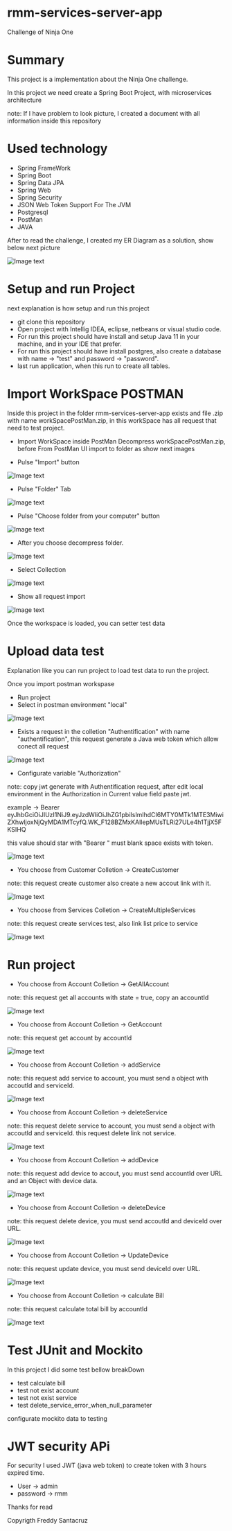 # rmm-services-server-app
Challenge of Ninja One

# Summary

This project is a implementation about the Ninja One challenge.

In this project we need create a Spring Boot Project, with microservices architecture 

note: If I have problem to look picture, I created a document with all information inside this repository 

# Used technology

* Spring FrameWork 
* Spring Boot
* Spring Data JPA
* Spring Web 
* Spring Security
* JSON Web Token Support For The JVM
* Postgresql  
* PostMan
* JAVA

After to read the challenge, I created my ER Diagram as a solution, show below next picture

![Image text](https://github.com/santacruzfreddy/rmm-services-server-app/blob/master/images/diagramRmm.png)

# Setup and run Project
next explanation is how setup and run this project
* git clone this repository
* Open project with Intellig IDEA, eclipse, netbeans or visual studio code.
* For run this project should have install and setup Java 11 in your machine, and in your IDE that prefer.
* For run this project should have install postgres, also create a database with name -> "test" and password -> "password".
* last run application, when this run to create all tables.

# Import WorkSpace POSTMAN
Inside this project in the folder rmm-services-server-app exists and file .zip with name workSpacePostMan.zip, in this workSpace 
has all request that need to test project.

* Import WorkSpace inside PostMan
Decompress workSpacePostMan.zip, before From PostMan UI import to folder as show next images

* Pulse "Import" button

![Image text](https://github.com/santacruzfreddy/rmm-services-server-app/blob/master/images/pulseImport.png)

* Pulse "Folder" Tab

![Image text](https://github.com/santacruzfreddy/rmm-services-server-app/blob/master/images/pulseTabFolder.png)

* Pulse "Choose folder from your computer" button

![Image text](https://github.com/santacruzfreddy/rmm-services-server-app/blob/master/images/pulseChoose.png)

* After you choose decompress folder.

![Image text](https://github.com/santacruzfreddy/rmm-services-server-app/blob/master/images/selectFolder.png)

* Select Collection

![Image text](https://github.com/santacruzfreddy/rmm-services-server-app/blob/master/images/selectCollections.png)

* Show all request import

![Image text](https://github.com/santacruzfreddy/rmm-services-server-app/blob/master/images/importColletion.png)

Once the workspace is loaded, you can setter test data

# Upload data test

Explanation like you can run project to load test data  to run the project.

Once you import postman workspase
* Run project 
* Select in postman environment "local"

![Image text](https://github.com/santacruzfreddy/rmm-services-server-app/blob/master/images/selectEnvironment.png)

* Exists a request in the colletion "Authentification" with name "authentification", this request generate a Java web token which allow conect all request 

![Image text](https://github.com/santacruzfreddy/rmm-services-server-app/blob/master/images/requestAuth.png)

* Configurate variable "Authorization"

 note: copy jwt generate with Authentification request, after edit local environment in the Authorization in Current value field paste jwt.

example -> Bearer eyJhbGciOiJIUzI1NiJ9.eyJzdWIiOiJhZG1pbiIsImlhdCI6MTY0MTk1MTE3MiwiZXhwIjoxNjQyMDA1MTcyfQ.WK_F128BZMxKAlIepMUsTLRi27ULe4h1TjjX5FKSIHQ
  
  this value should star with "Bearer " must blank space exists with token.  
  
 ![Image text](https://github.com/santacruzfreddy/rmm-services-server-app/blob/master/images/configurationEnvironment.png)
 
 * You choose from Customer Colletion -> CreateCustomer 

note: this request create customer also create a new accout link with it.
 
 ![Image text](https://github.com/santacruzfreddy/rmm-services-server-app/blob/master/images/createCustomer.png)
 
 * You choose from Services Colletion -> CreateMultipleServices
 
 note: this request create services test, also link list price to service
 
 ![Image text](https://github.com/santacruzfreddy/rmm-services-server-app/blob/master/images/pulseImport.png)
 
 
 # Run project
 
 * You choose from Account Colletion -> GetAllAccount

note: this request get all accounts with state = true, copy an accountId 
 
 ![Image text](https://github.com/santacruzfreddy/rmm-services-server-app/blob/master/images/getAllAccount.png)
 
 * You choose from Account Colletion -> GetAccount

note: this request get account by accountId 
 
 ![Image text](https://github.com/santacruzfreddy/rmm-services-server-app/blob/master/images/getAccount.png)
 
 * You choose from Account Colletion -> addService

note: this request add service to account, you must send a object with accoutId and serviceId.
 
 ![Image text](https://github.com/santacruzfreddy/rmm-services-server-app/blob/master/images/addService.png)
 
 * You choose from Account Colletion -> deleteService

note: this request delete service to account, you must send a object with accoutId and serviceId. this request delete link not service.
 
 ![Image text](https://github.com/santacruzfreddy/rmm-services-server-app/blob/master/images/deleteService.png)
 
 * You choose from Account Colletion -> addDevice

note: this request add device to accout, you must send accountId over URL and an Object with device data.
 
 ![Image text](https://github.com/santacruzfreddy/rmm-services-server-app/blob/master/images/addDevice.png)
 
 * You choose from Account Colletion -> deleteDevice

note: this request delete device, you must send accoutId and deviceId over URL.
 
 ![Image text](https://github.com/santacruzfreddy/rmm-services-server-app/blob/master/images/deleteDevice.png)
 
 * You choose from Account Colletion -> UpdateDevice
 
 note: this request update device, you must send deviceId over URL.
 
 ![Image text](https://github.com/santacruzfreddy/rmm-services-server-app/blob/master/images/updateDevice.png)
 
 * You choose from Account Colletion -> calculate Bill
 
 note: this request calculate total bill by accountId
 
 ![Image text](https://github.com/santacruzfreddy/rmm-services-server-app/blob/master/images/calculateBill.png)
 
 # Test JUnit and Mockito
 
 In this project I did some test bellow breakDown
 
 * test calculate bill
 * test not exist account
 * test not exist service
 * test delete_service_error_when_null_parameter

configurate mockito data to testing

# JWT security APi

For security  I used JWT (java web token) to create token with 3 hours expired time.

* User -> admin 
* password -> rmm


Thanks for read 


Copyrigth Freddy Santacruz
 
 
 
 
 
 
 
 


 

  
  
